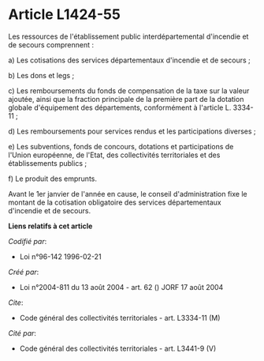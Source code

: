 # Article L1424-55

Les ressources de l'établissement public interdépartemental d'incendie et de secours comprennent :

a) Les cotisations des services départementaux d'incendie et de secours ;

b) Les dons et legs ;

c) Les remboursements du fonds de compensation de la taxe sur la valeur ajoutée, ainsi que la fraction principale de la
première part de la dotation globale d'équipement des départements, conformément à l'article L. 3334-11 ;

d) Les remboursements pour services rendus et les participations diverses ;

e) Les subventions, fonds de concours, dotations et participations de l'Union européenne, de l'Etat, des collectivités
territoriales et des établissements publics ;

f) Le produit des emprunts.

Avant le 1er janvier de l'année en cause, le conseil d'administration fixe le montant de la cotisation obligatoire des
services départementaux d'incendie et de secours.

**Liens relatifs à cet article**

_Codifié par_:

  - Loi n°96-142 1996-02-21

_Créé par_:

  - Loi n°2004-811 du 13 août 2004 - art. 62 () JORF 17 août 2004

_Cite_:

  - Code général des collectivités territoriales - art. L3334-11 (M)

_Cité par_:

  - Code général des collectivités territoriales - art. L3441-9 (V)
